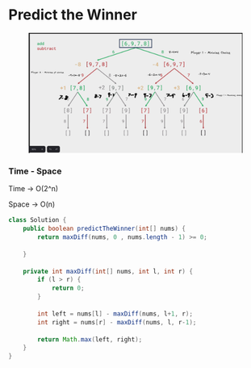 # Predict the Winner



<figure><img src="../../.gitbook/assets/image (3).png" alt=""><figcaption></figcaption></figure>

### Time - Space

Time -> O(2^n)

Space -> O(n)&#x20;

```java
class Solution {
    public boolean predictTheWinner(int[] nums) {
        return maxDiff(nums, 0 , nums.length - 1) >= 0;
        
    }
    
    private int maxDiff(int[] nums, int l, int r) {
        if (l > r) {
            return 0;
        }
        
        int left = nums[l] - maxDiff(nums, l+1, r);
        int right = nums[r] - maxDiff(nums, l, r-1);
        
        return Math.max(left, right);
    }
}
```
